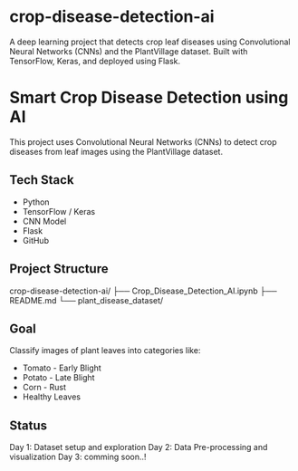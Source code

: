 # crop-disease-detection-ai
A deep learning project that detects crop leaf diseases using Convolutional Neural Networks (CNNs) and the PlantVillage dataset. Built with TensorFlow, Keras, and deployed using Flask.

# Smart Crop Disease Detection using AI
This project uses Convolutional Neural Networks (CNNs) to detect crop diseases from leaf images using the PlantVillage dataset.

## Tech Stack
- Python
- TensorFlow / Keras
- CNN Model
- Flask
- GitHub

## Project Structure
crop-disease-detection-ai/
├── Crop_Disease_Detection_AI.ipynb
├── README.md
└── plant_disease_dataset/

## Goal
Classify images of plant leaves into categories like:
- Tomato - Early Blight
- Potato - Late Blight
- Corn - Rust
- Healthy Leaves

## Status
Day 1: Dataset setup and exploration
Day 2: Data Pre-processing and visualization
Day 3: comming soon..!
